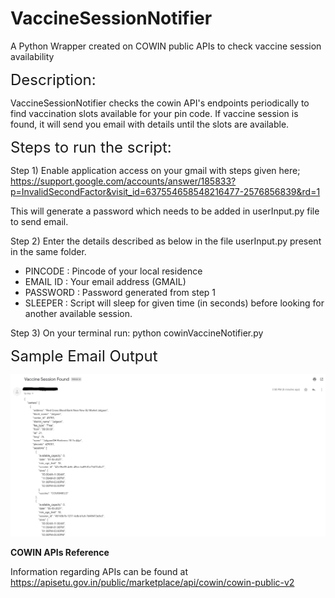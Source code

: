 # VaccineSessionNotifier
A Python Wrapper created on COWIN public APIs to check vaccine session availability

<font size="5"> Description: </font>

VaccineSessionNotifier checks the cowin API's endpoints periodically to find vaccination slots available for your pin code.
If vaccine session is found, it will send you email with details until the slots are available.

<font size="5"> Steps to run the script: </font>

Step 1) Enable application access on your gmail with steps given here;
https://support.google.com/accounts/answer/185833?p=InvalidSecondFactor&visit_id=637554658548216477-2576856839&rd=1

This will generate a password which needs to be added in userInput.py file to send email.

Step 2) Enter the details described as below in the file userInput.py present in the same folder.
* PINCODE  : Pincode of your local residence
* EMAIL ID : Your email address (GMAIL)
* PASSWORD : Password generated from step 1
* SLEEPER  : Script will sleep for given time (in seconds) before looking for another available session.

Step 3) On your terminal run: python cowinVaccineNotifier.py


<font size="5"> Sample Email Output </font>

![Screenshot](images/vaccineNotifier.png)


**COWIN APIs Reference**

Information regarding APIs can be found at https://apisetu.gov.in/public/marketplace/api/cowin/cowin-public-v2